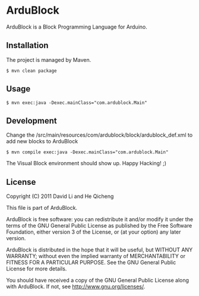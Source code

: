 ArduBlock
======

ArduBlock is a Block Programming Language for Arduino.

Installation
----
The project is managed by Maven.

	$ mvn clean package

Usage
----

	$ mvn exec:java -Dexec.mainClass="com.ardublock.Main"

Development
----
Change the /src/main/resources/com/ardublock/block/ardublock_def.xml to add new blocks to ArduBlock

	$ mvn compile exec:java -Dexec.mainClass="com.ardublock.Main"

The Visual Block environment should show up. Happy Hacking! ;) 

License
----

Copyright (C) 2011 David Li and He Qicheng

This file is part of ArduBlock.

ArduBlock is free software: you can redistribute it and/or modify
it under the terms of the GNU General Public License as published by
the Free Software Foundation, either version 3 of the License, or
(at your option) any later version.

ArduBlock is distributed in the hope that it will be useful,
but WITHOUT ANY WARRANTY; without even the implied warranty of
MERCHANTABILITY or FITNESS FOR A PARTICULAR PURPOSE.  See the
GNU General Public License for more details.

You should have received a copy of the GNU General Public License
along with ArduBlock.  If not, see <http://www.gnu.org/licenses/>.
